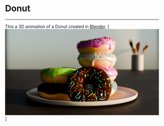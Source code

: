 # Donut
---
This a 3D animation of a Donut created in [Blender](https://www.blender.org/).
[![Result](render/0162.png)]
